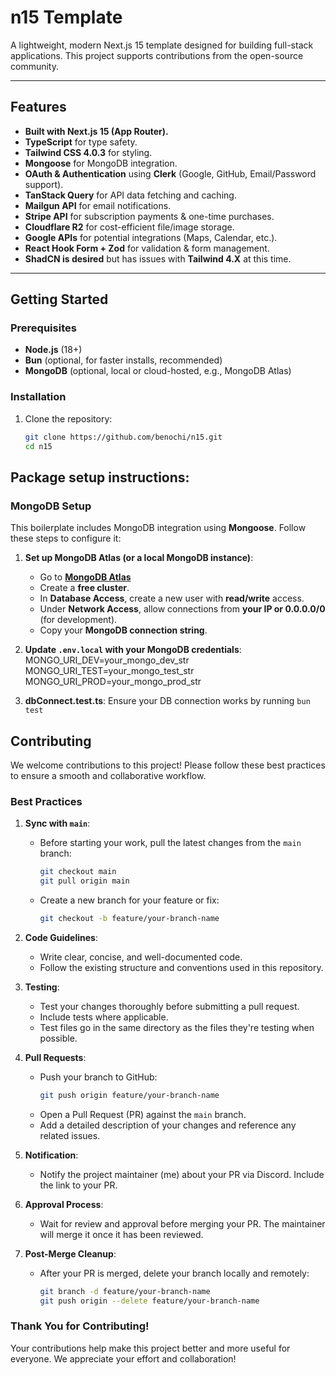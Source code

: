 # n15 Template

A lightweight, modern Next.js 15 template designed for building full-stack applications. This project supports contributions from the open-source community.

---

## Features

- **Built with Next.js 15 (App Router).**
- **TypeScript** for type safety.
- **Tailwind CSS 4.0.3** for styling.
- **Mongoose** for MongoDB integration.
- **OAuth & Authentication** using **Clerk** (Google, GitHub, Email/Password support).
- **TanStack Query** for API data fetching and caching.
- **Mailgun API** for email notifications.
- **Stripe API** for subscription payments & one-time purchases.
- **Cloudflare R2** for cost-efficient file/image storage.
- **Google APIs** for potential integrations (Maps, Calendar, etc.).
- **React Hook Form + Zod** for validation & form management.
- **ShadCN is desired** but has issues with **Tailwind 4.X** at this time.

---

## Getting Started

### Prerequisites

- **Node.js** (18+)
- **Bun** (optional, for faster installs, recommended)
- **MongoDB** (optional, local or cloud-hosted, e.g., MongoDB Atlas)

### Installation

1. Clone the repository:
   ```bash
   git clone https://github.com/benochi/n15.git
   cd n15
   ```

## Package setup instructions:
 ### **MongoDB Setup**

This boilerplate includes MongoDB integration using **Mongoose**. Follow these steps to configure it:

1. **Set up MongoDB Atlas (or a local MongoDB instance)**:
   - Go to **[MongoDB Atlas](https://www.mongodb.com/atlas/database)**
   - Create a **free cluster**.
   - In **Database Access**, create a new user with **read/write** access.
   - Under **Network Access**, allow connections from **your IP or 0.0.0.0/0** (for development).
   - Copy your **MongoDB connection string**.

2. **Update `.env.local` with your MongoDB credentials**:
   MONGO_URI_DEV=your_mongo_dev_str
   MONGO_URI_TEST=your_mongo_test_str
   MONGO_URI_PROD=your_mongo_prod_str

3. **dbConnect.test.ts**:
   Ensure your DB connection works by running ```bun test```

## Contributing

We welcome contributions to this project! Please follow these best practices to ensure a smooth and collaborative workflow.

### Best Practices

1. **Sync with `main`**:

   - Before starting your work, pull the latest changes from the `main` branch:
     ```bash
     git checkout main
     git pull origin main
     ```
   - Create a new branch for your feature or fix:
     ```bash
     git checkout -b feature/your-branch-name
     ```

2. **Code Guidelines**:

   - Write clear, concise, and well-documented code.
   - Follow the existing structure and conventions used in this repository.

3. **Testing**:

   - Test your changes thoroughly before submitting a pull request.
   - Include tests where applicable.
   - Test files go in the same directory as the files they're testing when possible.

4. **Pull Requests**:

   - Push your branch to GitHub:
     ```bash
     git push origin feature/your-branch-name
     ```
   - Open a Pull Request (PR) against the `main` branch.
   - Add a detailed description of your changes and reference any related issues.

5. **Notification**:

   - Notify the project maintainer (me) about your PR via Discord. Include the link to your PR.

6. **Approval Process**:

   - Wait for review and approval before merging your PR. The maintainer will merge it once it has been reviewed.

7. **Post-Merge Cleanup**:
   - After your PR is merged, delete your branch locally and remotely:
     ```bash
     git branch -d feature/your-branch-name
     git push origin --delete feature/your-branch-name
     ```

### Thank You for Contributing!

Your contributions help make this project better and more useful for everyone. We appreciate your effort and collaboration!
